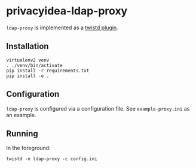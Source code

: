 privacyidea-ldap-proxy
======================

`ldap-proxy` is implemented as a [twistd plugin](http://twistedmatrix.com/documents/current/core/howto/tap.html).

Installation
------------

    virtualenv2 venv
    . ./venv/bin/activate
    pip install -r requirements.txt
    pip install -e .

Configuration
-------------

`ldap-proxy` is configured via a configuration file. See `example-proxy.ini` as an example.

Running
-------

In the foreground:

    twistd -n ldap-proxy -c config.ini

